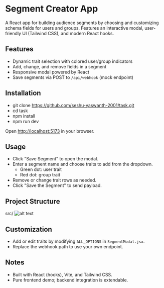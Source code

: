 # Segment Creator App

A React app for building audience segments by choosing and customizing schema fields for users and groups. Features an interactive modal, user-friendly UI (Tailwind CSS), and modern React hooks.

## Features

- Dynamic trait selection with colored user/group indicators
- Add, change, and remove fields in a segment
- Responsive modal powered by React
- Save segments via POST to `/api/webhook` (mock endpoint)

## Installation

- git clone https://github.com/seshu-yaswanth-2001/task.git
- cd task
- npm install
- npm run dev

Open [http://localhost:5173](http://localhost:5173) in your browser.

## Usage

- Click "Save Segment" to open the modal.
- Enter a segment name and choose traits to add from the dropdown.
  - Green dot: user trait
  - Red dot: group trait
- Remove or change trait rows as needed.
- Click "Save the Segment" to send payload.

## Project Structure

src/
![alt text](image.png)

## Customization

- Add or edit traits by modifying `ALL_OPTIONS` in `SegmentModal.jsx`.
- Replace the webhook path to use your own endpoint.

## Notes

- Built with React (hooks), Vite, and Tailwind CSS.
- Pure frontend demo; backend integration is extendable.
